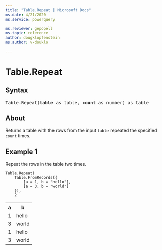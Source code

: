 ```yaml
---
title: "Table.Repeat | Microsoft Docs"
ms.date: 4/21/2020
ms.service: powerquery

ms.reviewer: gepopell
ms.topic: reference
author: dougklopfenstein
ms.author: v-douklo

---
```

# Table.Repeat

## Syntax

<pre>
Table.Repeat(<b>table</b> as table, <b>count</b> as number) as table  
</pre>
  
## About  
Returns a table with the rows from the input `table` repeated the specified `count` times.

## Example 1
Repeat the rows in the table two times.

```powerquery-m
Table.Repeat(
    Table.FromRecords({
        [a = 1, b = "hello"],
        [a = 3, b = "world"]
    }),
    2

```

<table> <tr> <th>a</th> <th>b</th> </tr> <tr> <td>1</td> <td>hello</td> </tr> <tr> <td>3</td> <td>world</td> </tr> <tr> <td>1</td> <td>hello</td> </tr> <tr> <td>3</td> <td>world</td> </tr> </table>
